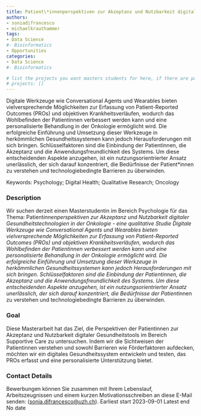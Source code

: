 ```yaml
---
title: Patient\*innenperspektiven zur Akzeptanz und Nutzbarkeit digitaler Gesundheitstechnologien in der Onkologie - eine qualitative Studie
authors:
- soniadifrancesco
- michaelkrauthammer
tags: 
- Data Science
#- Bioinformatics
- Opportunities
categories:
- Data Science
#- Bioinformatics

# list the projects you want masters students for here, if there are pages for them
# projects: []
---
```


Digitale Werkzeuge wie Conversational Agents und Wearables bieten vielversprechende Möglichkeiten zur Erfassung von Patient-Reported Outcomes (PROs) und objektiven Krankheitsverläufen, wodurch das Wohlbefinden der Patientinnen verbessert werden kann und eine personalisierte Behandlung in der Onkologie ermöglicht wird. Die erfolgreiche Einführung und Umsetzung dieser Werkzeuge in herkömmlichen Gesundheitssystemen kann jedoch Herausforderungen mit sich bringen. Schlüsselfaktoren sind die Einbindung der Patientinnen, die Akzeptanz und die Anwendungsfreundlichkeit des Systems. Um diese entscheidenden Aspekte anzugehen, ist ein nutzungsorientrierter Ansatz unerlässlich, der sich darauf konzentriert, die Bedürfnisse der Patient\*innen zu verstehen und technologiebedingte Barrieren zu überwinden.


Keywords: Psychology; Digital Health; Qualitative Research; Oncology

### Description
Wir suchen derzeit einen Masterstudentin im Bereich Psychologie für das Thema:
Patient*innenperspektiven zur Akzeptanz und Nutzbarkeit digitaler Gesundheitstechnologien in der Onkologie - eine qualitative Studie
Digitale Werkzeuge wie Conversational Agents und Wearables bieten vielversprechende Möglichkeiten zur Erfassung von Patient-Reported Outcomes (PROs) und objektiven Krankheitsverläufen, wodurch das Wohlbefinden der Patientinnen verbessert werden kann und eine personalisierte Behandlung in der Onkologie ermöglicht wird. Die erfolgreiche Einführung und Umsetzung dieser Werkzeuge in herkömmlichen Gesundheitssystemen kann jedoch Herausforderungen mit sich bringen. Schlüsselfaktoren sind die Einbindung der Patientinnen, die Akzeptanz und die Anwendungsfreundlichkeit des Systems. Um diese entscheidenden Aspekte anzugehen, ist ein nutzungsorientrierter Ansatz unerlässlich, der sich darauf konzentriert, die Bedürfnisse der Patient*innen zu verstehen und technologiebedingte Barrieren zu überwinden.

### Goal
Diese Masterarbeit hat das Ziel, die Perspektiven der Patientinnen zur Akzeptanz und Nutzbarkeit digitaler Gesundheitstools im Bereich Supportive Care zu untersuchen. Indem wir die Sichtweisen der Patientinnen verstehen und sowohl Barrieren wie Förderfaktoren aufdecken, möchten wir ein digitales Gesundheitssystem entwickeln und testen, das PROs erfasst und eine personalisierte Unterstützung bietet.

### Contact Details
Bewerbungen können Sie zusammen mit Ihrem Lebenslauf, Arbeitszeugnissen und einem kurzen Motivationsschreiben an diese E-Mail senden: (sonia.difrancesco@uzh.ch).
Earliest start	2023-09-01
Latest end 		No date
